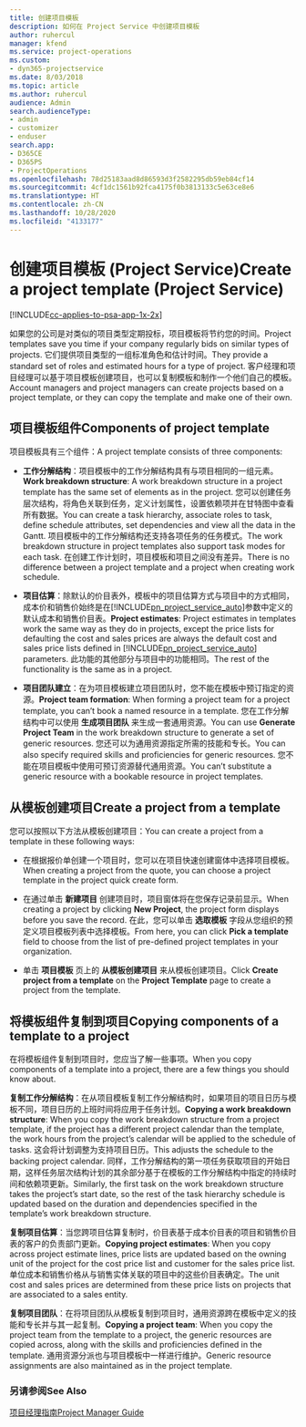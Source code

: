 ```yaml
---
title: 创建项目模板
description: 如何在 Project Service 中创建项目模板
author: ruhercul
manager: kfend
ms.service: project-operations
ms.custom:
- dyn365-projectservice
ms.date: 8/03/2018
ms.topic: article
ms.author: ruhercul
audience: Admin
search.audienceType:
- admin
- customizer
- enduser
search.app:
- D365CE
- D365PS
- ProjectOperations
ms.openlocfilehash: 78d25183aad8d86593d3f2582295db59eb84cf14
ms.sourcegitcommit: 4cf1dc1561b92fca4175f0b3813133c5e63ce8e6
ms.translationtype: HT
ms.contentlocale: zh-CN
ms.lasthandoff: 10/28/2020
ms.locfileid: "4133177"
---
```

# <a name="create-a-project-template-project-service"></a><span data-ttu-id="c0b2f-103">创建项目模板 (Project Service)</span><span class="sxs-lookup"><span data-stu-id="c0b2f-103">Create a project template (Project Service)</span></span>

[!INCLUDE[cc-applies-to-psa-app-1x-2x](../includes/cc-applies-to-psa-app-1x-2x.md)]

<span data-ttu-id="c0b2f-104">如果您的公司是对类似的项目类型定期投标，项目模板将节约您的时间。</span><span class="sxs-lookup"><span data-stu-id="c0b2f-104">Project templates save you time if your company regularly bids on similar types of projects.</span></span> <span data-ttu-id="c0b2f-105">它们提供项目类型的一组标准角色和估计时间。</span><span class="sxs-lookup"><span data-stu-id="c0b2f-105">They provide a standard set of roles and estimated hours for a type of project.</span></span> <span data-ttu-id="c0b2f-106">客户经理和项目经理可以基于项目模板创建项目，也可以复制模板和制作一个他们自己的模板。</span><span class="sxs-lookup"><span data-stu-id="c0b2f-106">Account managers and project managers can create projects based on a project template, or they can copy the template and make one of their own.</span></span>  
  
## <a name="components-of-project-template"></a><span data-ttu-id="c0b2f-107">项目模板组件</span><span class="sxs-lookup"><span data-stu-id="c0b2f-107">Components of project template</span></span>
 <span data-ttu-id="c0b2f-108">项目模板具有三个组件：</span><span class="sxs-lookup"><span data-stu-id="c0b2f-108">A project template consists of three components:</span></span>  
  
- <span data-ttu-id="c0b2f-109">**工作分解结构**：项目模板中的工作分解结构具有与项目相同的一组元素。</span><span class="sxs-lookup"><span data-stu-id="c0b2f-109">**Work breakdown structure**: A work breakdown structure in a project template has the same set of elements as in the project.</span></span> <span data-ttu-id="c0b2f-110">您可以创建任务层次结构，将角色关联到任务，定义计划属性，设置依赖项并在甘特图中查看所有数据。</span><span class="sxs-lookup"><span data-stu-id="c0b2f-110">You can create a task hierarchy, associate roles to task, define schedule attributes, set dependencies and view all the data in the Gantt.</span></span> <span data-ttu-id="c0b2f-111">项目模板中的工作分解结构还支持各项任务的任务模式。</span><span class="sxs-lookup"><span data-stu-id="c0b2f-111">The work breakdown structure in project templates also support task modes for each task.</span></span> <span data-ttu-id="c0b2f-112">在创建工作计划时，项目模板和项目之间没有差异。</span><span class="sxs-lookup"><span data-stu-id="c0b2f-112">There is no difference between a project template and a project when creating work schedule.</span></span>  
  
- <span data-ttu-id="c0b2f-113">**项目估算**：除默认的价目表外，模板中的项目估算方式与项目中的方式相同，成本价和销售价始终是在[!INCLUDE[pn_project_service_auto](../includes/pn-project-service-auto.md)]参数中定义的默认成本和销售价目表。</span><span class="sxs-lookup"><span data-stu-id="c0b2f-113">**Project estimates**: Project estimates in templates work the same way as they do in projects, except the price lists for defaulting the cost and sales prices are always the default cost and sales price lists defined in [!INCLUDE[pn_project_service_auto](../includes/pn-project-service-auto.md)] parameters.</span></span> <span data-ttu-id="c0b2f-114">此功能的其他部分与项目中的功能相同。</span><span class="sxs-lookup"><span data-stu-id="c0b2f-114">The rest of the functionality is the same as in a project.</span></span>  
  
- <span data-ttu-id="c0b2f-115">**项目团队建立**：在为项目模板建立项目团队时，您不能在模板中预订指定的资源。</span><span class="sxs-lookup"><span data-stu-id="c0b2f-115">**Project team formation**: When forming a project team for a project template, you can’t book a named resource in a template.</span></span> <span data-ttu-id="c0b2f-116">您在工作分解结构中可以使用 **生成项目团队** 来生成一套通用资源。</span><span class="sxs-lookup"><span data-stu-id="c0b2f-116">You can use **Generate Project Team** in the work breakdown structure to generate a set of generic resources.</span></span> <span data-ttu-id="c0b2f-117">您还可以为通用资源指定所需的技能和专长。</span><span class="sxs-lookup"><span data-stu-id="c0b2f-117">You can also specify required skills and proficiencies for generic resources.</span></span> <span data-ttu-id="c0b2f-118">您不能在项目模板中使用可预订资源替代通用资源。</span><span class="sxs-lookup"><span data-stu-id="c0b2f-118">You can’t substitute a generic resource with a bookable resource in project templates.</span></span>  
  
## <a name="create-a-project-from-a-template"></a><span data-ttu-id="c0b2f-119">从模板创建项目</span><span class="sxs-lookup"><span data-stu-id="c0b2f-119">Create a project from a template</span></span>  
 <span data-ttu-id="c0b2f-120">您可以按照以下方法从模板创建项目：</span><span class="sxs-lookup"><span data-stu-id="c0b2f-120">You can create a project from a template in these following ways:</span></span>  
  
-   <span data-ttu-id="c0b2f-121">在根据报价单创建一个项目时，您可以在项目快速创建窗体中选择项目模板。</span><span class="sxs-lookup"><span data-stu-id="c0b2f-121">When creating a project from the quote, you can choose a project template in the project quick create form.</span></span>  
  
-   <span data-ttu-id="c0b2f-122">在通过单击 **新建项目** 创建项目时，项目窗体将在您保存记录前显示。</span><span class="sxs-lookup"><span data-stu-id="c0b2f-122">When creating a project by clicking **New Project**, the project form displays before you save the record.</span></span> <span data-ttu-id="c0b2f-123">在此，您可以单击 **选取模板** 字段从您组织的预定义项目模板列表中选择模板。</span><span class="sxs-lookup"><span data-stu-id="c0b2f-123">From here, you can click **Pick a template** field to choose from the list of pre-defined project templates in your organization.</span></span>  
  
-   <span data-ttu-id="c0b2f-124">单击 **项目模板** 页上的 **从模板创建项目** 来从模板创建项目。</span><span class="sxs-lookup"><span data-stu-id="c0b2f-124">Click **Create project from a template** on the **Project Template** page to create a project from the template.</span></span>  
  
## <a name="copying-components-of-a-template-to-a-project"></a><span data-ttu-id="c0b2f-125">将模板组件复制到项目</span><span class="sxs-lookup"><span data-stu-id="c0b2f-125">Copying components of a template to a project</span></span>  
 <span data-ttu-id="c0b2f-126">在将模板组件复制到项目时，您应当了解一些事项。</span><span class="sxs-lookup"><span data-stu-id="c0b2f-126">When you copy components of a template into a project, there are a few things you should know about.</span></span>  
  
 <span data-ttu-id="c0b2f-127">**复制工作分解结构**：在从项目模板复制工作分解结构时，如果项目的项目日历与模板不同，项目日历的上班时间将应用于任务计划。</span><span class="sxs-lookup"><span data-stu-id="c0b2f-127">**Copying a work breakdown structure**: When you copy the work breakdown structure from a project template, if the project has a different project calendar than the template, the work hours from the project’s calendar will be applied to the schedule of tasks.</span></span> <span data-ttu-id="c0b2f-128">这会将计划调整为支持项目日历。</span><span class="sxs-lookup"><span data-stu-id="c0b2f-128">This adjusts the schedule to the backing project calendar.</span></span> <span data-ttu-id="c0b2f-129">同样，工作分解结构的第一项任务获取项目的开始日期，这样任务层次结构计划的其余部分基于在模板的工作分解结构中指定的持续时间和依赖项更新。</span><span class="sxs-lookup"><span data-stu-id="c0b2f-129">Similarly, the first task on the work breakdown structure takes the project’s start date, so the rest of the task hierarchy schedule is updated based on the duration and dependencies specified in the template’s work breakdown structure.</span></span>  
  
 <span data-ttu-id="c0b2f-130">**复制项目估算**：当您跨项目估算复制时，价目表基于成本价目表的项目和销售价目表的客户的负责部门更新。</span><span class="sxs-lookup"><span data-stu-id="c0b2f-130">**Copying project estimates**: When you copy across project estimate lines, price lists are updated based on the owning unit of the project for the cost price list and customer for the sales price list.</span></span> <span data-ttu-id="c0b2f-131">单位成本和销售价格从与销售实体关联的项目中的这些价目表确定。</span><span class="sxs-lookup"><span data-stu-id="c0b2f-131">The unit cost and sales prices are determined from these price lists on projects that are associated to a sales entity.</span></span>  
  
 <span data-ttu-id="c0b2f-132">**复制项目团队**：在将项目团队从模板复制到项目时，通用资源跨在模板中定义的技能和专长并与其一起复制。</span><span class="sxs-lookup"><span data-stu-id="c0b2f-132">**Copying a project team**: When you copy the project team from the template to a project, the generic resources are copied across, along with the skills and proficiencies defined in the template.</span></span> <span data-ttu-id="c0b2f-133">通用资源分派也与项目模板中一样进行维护。</span><span class="sxs-lookup"><span data-stu-id="c0b2f-133">Generic resource assignments are also maintained as in the project template.</span></span>  
  
### <a name="see-also"></a><span data-ttu-id="c0b2f-134">另请参阅</span><span class="sxs-lookup"><span data-stu-id="c0b2f-134">See Also</span></span>  
 [<span data-ttu-id="c0b2f-135">项目经理指南</span><span class="sxs-lookup"><span data-stu-id="c0b2f-135">Project Manager Guide</span></span>](../psa/project-manager-guide.md)
